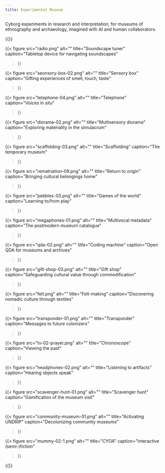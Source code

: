 ```yaml
---
title: Experimental Museum 
---
```


Cyborg experiments in research and interpretation, for museums of ethnography and archaeology, imagined with AI and human collaborators.

{{<cards>}}

{{< figure 
    src="radio.png" 
    alt="" 
    title="Soundscape tuner" 
    caption="Tabletop device for navigating soundscapes" 
>}}

{{< figure 
    src="seonsory-box-02.png" 
    alt="" 
    title="Sensory box" 
    caption="Gifting experiences of smell, touch, taste" 
>}}

{{< figure 
    src="telephone-04.png" 
    alt="" 
    title="Telephone" 
    caption="Voices in situ" 
>}}

{{< figure 
    src="diorama-02.png" 
    alt="" 
    title="Multisensory diorama" 
    caption="Exploring materiality in the simulacrum" 
>}}

{{< figure 
    src="scaffolding-03.png" 
    alt="" 
    title="Scaffolding" 
    caption="The temporary museum" 
>}}

{{< figure 
    src="rematriation-08.png" 
    alt="" 
    title="Return to origin" 
    caption="Bringing cultural belongings home" 
>}}

{{< figure 
    src="pebbles-03.png" 
    alt="" 
    title="Games of the world" 
    caption="Learning to/from play" 
>}}

{{< figure 
    src="megaphones-01.png" 
    alt="" 
    title="Multivocal metadata" 
    caption="The postmodern museum catalogue" 
>}}

{{< figure 
    src="qda-02.png" 
    alt="" 
    title="Coding machine" 
    caption="Open QDA for museums and archives" 
>}}

{{< figure 
    src="gift-shop-03.png" 
    alt="" 
    title="Gift shop" 
    caption="Safeguarding cultural value through commodification" 
>}}

{{< figure 
    src="felt.png" 
    alt="" 
    title="Felt-making" 
    caption="Discovering nomadic culture through textiles" 
>}}

{{< figure 
    src="transponder-01.png" 
    alt="" 
    title="Transponder" 
    caption="Messages to future colonizers" 
>}}

{{< figure 
    src="tv-02-prayer.png" 
    alt="" 
    title="Chronoscope" 
    caption="Viewing the past" 
>}}

{{< figure 
    src="headphones-02.png" 
    alt="" 
    title="Listening to artifacts" 
    caption="Hearing objects speak" 
>}}

{{< figure 
    src="scavenger-hunt-01.png" 
    alt="" 
    title="Scavenger hunt" 
    caption="Gamification of the museum visit" 
>}}

{{< figure 
    src="community-museum-01.png" 
    alt="" 
    title="Activating UNDRIP" 
    caption="Decolonizing community museums" 
>}}

{{< figure 
    src="mummy-02-1.png" 
    alt="" 
    title="CYOA" 
    caption="Interactive (semi-)fiction" 
>}}

{{</cards>}}
